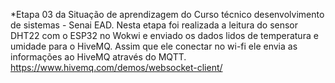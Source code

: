 *Etapa 03 da Situação de aprendizagem do Curso técnico desenvolvimento de sistemas - Senai EAD.
Nesta etapa foi realizada a leitura do sensor DHT22 com o ESP32 no Wokwi e enviado os dados lidos de temperatura e umidade para o HiveMQ.
Assim que ele conectar no wi-fi ele envia as informações ao HiveMQ através do MQTT.
https://www.hivemq.com/demos/websocket-client/
